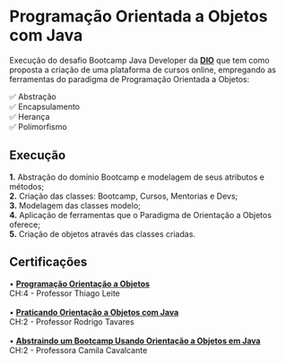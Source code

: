 <h1>Programação Orientada a Objetos com Java</h1>

<p> Execução do desafio Bootcamp Java Developer da <strong><a href="https://web.digitalinnovation.one/">DIO</a></strong> que tem como proposta a criação de uma plataforma de cursos online, empregando as ferramentas do paradigma de Programação Orientada a Objetos:<br>
<p>
✅ Abstração<br>
✅ Encapsulamento<br>
✅ Herança<br>
✅ Polimorfismo<br>
</p>

<h2>Execução</h2>

<p>
<strong>	1.</strong> Abstração do domínio Bootcamp e modelagem de seus atributos e métodos; <br>
<strong>	2.</strong> Criação das classes: Bootcamp, Cursos, Mentorias e Devs; <br>
<strong>	3.</strong> Modelagem das classes modelo; <br> 
<strong>	4.</strong> Aplicação de ferramentas que o Paradigma de Orientação a Objetos oferece; <br>
<strong>	5.</strong> Criação de objetos através das classes criadas.<br>
</p>

<h2>Certificações</h2>

<p>
• <strong><a href="https://hermes.digitalinnovation.one/certificates/206723C6.pdf">Programação Orientação a Objetos</a></strong><br>
CH:4 - Professor Thiago Leite <br>
<br>
• <strong><a href="https://hermes.digitalinnovation.one/certificates/A0DF6B87.pdf">Praticando Orientação a Objetos com Java</a></strong><br>
CH:2 - Professor Rodrigo Tavares <br>
<br>
• <strong><a href="https://hermes.digitalinnovation.one/certificates/FAF4B58E.pdf">Abstraindo um Bootcamp Usando Orientação a Objetos em Java</a></strong><br>
CH:2 - Professora Camila Cavalcante <br>
</p>


